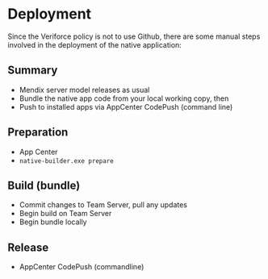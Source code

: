 # Deployment

Since the Veriforce policy is not to use Github, there are some manual steps involved in the deployment of the native application:

## Summary

* Mendix server model releases as usual
* Bundle the native app code from your local working copy, then
* Push to installed apps via AppCenter CodePush (command line)

## Preparation

* App Center
* `native-builder.exe prepare`

## Build (bundle)

* Commit changes to Team Server, pull any updates
* Begin build on Team Server
* Begin bundle locally

## Release

* AppCenter CodePush (commandline)